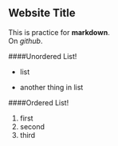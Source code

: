 ## Website Title
This is practice for **markdown**.  
On _github_.

####Unordered List!
- list 
* another thing in list

####Ordered List!
1. first
2. second
3. third
